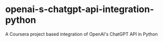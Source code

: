# openai-s-chatgpt-api-integration-python
A Coursera project based integration of OpenAI's ChatGPT API in Python
